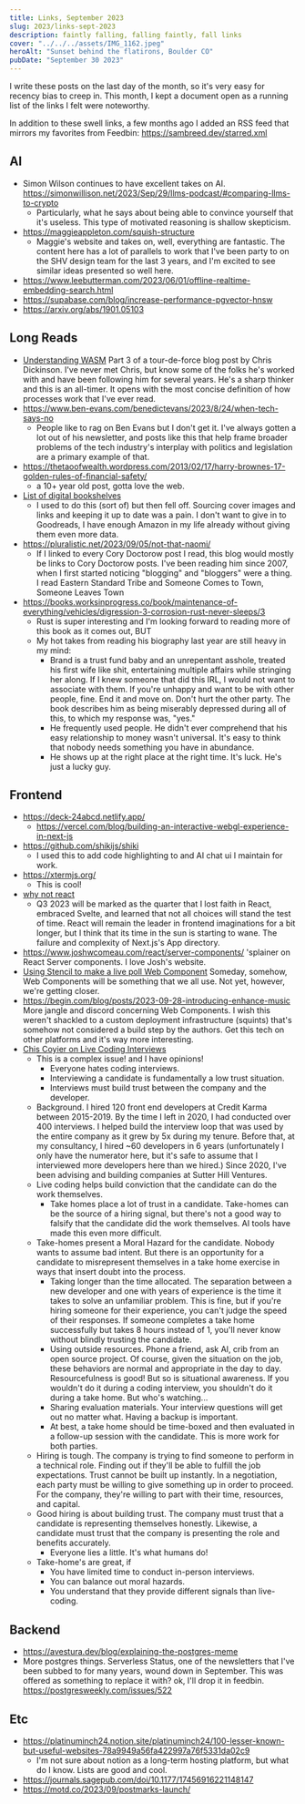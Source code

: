 ```yaml
---
title: Links, September 2023
slug: 2023/links-sept-2023
description: faintly falling, falling faintly, fall links
cover: "../../../assets/IMG_1162.jpeg"
heroAlt: "Sunset behind the flatirons, Boulder CO"
pubDate: "September 30 2023"
---
```


I write these posts on the last day of the month, so it's very easy for recency bias to creep in. This month, I kept a document open as a running list of the links I felt were noteworthy.

In addition to these swell links, a few months ago I added an RSS feed that mirrors my favorites from Feedbin: https://sambreed.dev/starred.xml

## AI
- Simon Wilson continues to have excellent takes on AI. https://simonwillison.net/2023/Sep/29/llms-podcast/#comparing-llms-to-crypto
	- Particularly, what he says about being able to convince yourself that it's useless. This type of motivated reasoning is shallow skepticism.
- https://maggieappleton.com/squish-structure
  - Maggie's website and takes on, well, everything are fantastic. The content here has a lot of parallels to work that I've been party to on the SHV design team for the last 3 years, and I'm excited to see similar ideas presented so well here.
- https://www.leebutterman.com/2023/06/01/offline-realtime-embedding-search.html
- https://supabase.com/blog/increase-performance-pgvector-hnsw
- https://arxiv.org/abs/1901.05103

## Long Reads
- [Understanding WASM](https://www.neversaw.us/2023/09/04/understanding-wasm/part3/you-are-here/) Part 3 of a tour-de-force blog post by Chris Dickinson. I've never met Chris, but know some of the folks he's worked with and have been following him for several years. He's a sharp thinker and this is an all-timer. It opens with the most concise definition of how processes work that I've ever read.
- https://www.ben-evans.com/benedictevans/2023/8/24/when-tech-says-no
	- People like to rag on Ben Evans but I don't get it. I've always gotten a lot out of his newsletter, and posts like this that help frame broader problems of the tech industry's interplay with politics and legislation are a primary example of that.
- https://thetaoofwealth.wordpress.com/2013/02/17/harry-brownes-17-golden-rules-of-financial-safety/
	- a 10+ year old post, gotta love the web.
- [List of digital bookshelves](https://tomcritchlow.com/wiki/books/bookshelves/)
	- I used to do this (sort of) but then fell off. Sourcing cover images and links and keeping it up to date was a pain. I don't want to give in to Goodreads, I have enough Amazon in my life already without giving them even more data.
- https://pluralistic.net/2023/09/05/not-that-naomi/
	- If I linked to every Cory Doctorow post I read, this blog would mostly be links to Cory Doctorow posts. I've been reading him since 2007, when I first started noticing "blogging" and "bloggers" were a thing. I read Eastern Standard Tribe and Someone Comes to Town, Someone Leaves Town
- https://books.worksinprogress.co/book/maintenance-of-everything/vehicles/digression-3-corrosion-rust-never-sleeps/3
	- Rust is super interesting and I'm looking forward to reading more of this book as it comes out, BUT
	- My hot takes from reading his biography last year are still heavy in my mind:
		- Brand is a trust fund baby and an unrepentant asshole, treated his first wife like shit, entertaining multiple affairs while stringing her along. If I knew someone that did this IRL, I would not want to associate with them. If you're unhappy and want to be with other people, fine. End it and move on. Don't hurt the other party. The book describes him as being miserably depressed during all of this, to which my response was, "yes."
		- He frequently used people. He didn't ever comprehend that his easy relationship to money wasn't universal. It's easy to think that nobody needs something you have in abundance.
		- He shows up at the right place at the right time. It's luck. He's just a lucky guy.

## Frontend

- https://deck-24abcd.netlify.app/
	- https://vercel.com/blog/building-an-interactive-webgl-experience-in-next-js
- https://github.com/shikijs/shiki
	- I used this to add code highlighting to and AI chat ui I maintain for work.
- https://xtermjs.org/
	- This is cool!
- [why not react](https://dev.to/tigt/why-not-react-2f8l)
	- Q3 2023 will be marked as the quarter that I lost faith in React, embraced Svelte, and learned that not all choices will stand the test of time. React will remain the leader in frontend imaginations for a bit longer, but I think that its time in the sun is starting to wane. The failure and complexity of Next.js's App directory.
- https://www.joshwcomeau.com/react/server-components/ 'splainer on React Server components. I love Josh's website.
- [Using Stencil to make a live poll Web Component](https://blog.partykit.io/posts/live-polls-with-stencil/) Someday, somehow, Web Components will be something that we all use. Not yet, however, we're getting closer.
- https://begin.com/blog/posts/2023-09-28-introducing-enhance-music More jangle and discord concerning Web Components. I wish this weren't shackled to a custom deployment infrastructure (squints) that's somehow not considered a build step by the authors. Get this tech on other platforms and it's way more interesting.
- [Chis Coyier on Live Coding Interviews](https://chriscoyier.net/2023/09/16/live-coding-interviews/)
	- This is a complex issue! and I have opinions!
		- Everyone hates coding interviews.
		- Interviewing a candidate is fundamentally a low trust situation.
		- Interviews must build trust between the company and the developer.
	- Background. I hired 120 front end developers at Credit Karma between 2015-2019. By the time I left in 2020, I had conducted over 400 interviews. I helped build the interview loop that was used by the entire company as it grew by 5x during my tenure. Before that, at my consultancy, I hired ~60 developers in 6 years (unfortunately I only have the numerator here, but it's safe to assume that I interviewed more developers here than we hired.) Since 2020, I've been advising and building companies at Sutter Hill Ventures.
	- Live coding helps build conviction that the candidate can do the work themselves.
		- Take homes place a lot of trust in a candidate. Take-homes can be the source of a hiring signal, but there's not a good way to falsify that the candidate did the work themselves. AI tools have made this even more difficult.
	- Take-homes present a Moral Hazard for the candidate. Nobody wants to assume bad intent. But there is an opportunity for a candidate to misrepresent themselves in a take home exercise in ways that insert doubt into the process.
		- Taking longer than the time allocated. The separation between a new developer and one with years of experience is the time it takes to solve an unfamiliar problem. This is fine, but if you're hiring someone for their experience, you can't judge the speed of their responses. If someone completes a take home successfully but takes 8 hours instead of 1, you'll never know without blindly trusting the candidate.
		- Using outside resources. Phone a friend, ask AI, crib from an open source project. Of course, given the situation on the job, these behaviors are normal and appropriate in the day to day. Resourcefulness is good! But so is situational awareness. If you wouldn't do it during a coding interview, you shouldn't do it during a take home. But who's watching...
		- Sharing evaluation materials. Your interview questions will get out no matter what. Having a backup is important.
		- At best, a take home should be time-boxed and then evaluated in a follow-up session with the candidate. This is more work for both parties.
	- Hiring is tough. The company is trying to find someone to perform in a technical role. Finding out if they'll be able to fulfill the job expectations. Trust cannot be built up instantly. In a negotiation, each party must be willing to give something up in order to proceed. For the company, they're willing to part with their time, resources, and capital.
	- Good hiring is about building trust. The company must trust that a candidate is representing themselves honestly. Likewise, a candidate must trust that the company is presenting the role and benefits accurately.
		- Everyone lies a little. It's what humans do!
	- Take-home's are great, if
		- You have limited time to conduct in-person interviews.
		- You can balance out moral hazards.
		- You understand that they provide different signals than live-coding.

## Backend

- https://avestura.dev/blog/explaining-the-postgres-meme
- More postgres things. Serverless Status, one of the newsletters that I've been subbed to for many years, wound down in September. This was offered as something to replace it with? ok, I'll drop it in feedbin. https://postgresweekly.com/issues/522


## Etc

- https://platinuminch24.notion.site/platinuminch24/100-lesser-known-but-useful-websites-78a9949a56fa422997a76f5331da02c9
	- I'm not sure about notion as a long-term hosting platform, but what do I know. Lists are good and cool.
- https://journals.sagepub.com/doi/10.1177/17456916221148147
- https://motd.co/2023/09/postmarks-launch/